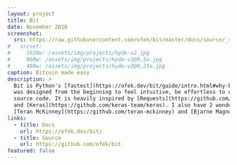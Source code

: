 ```yaml
---
layout: project
title: Bit
date: November 2016
screenshot:
  src: https://raw.githubusercontent.com/ofek/bit/master/docs/source/_static/bit.png
#   srcset:
#     1920w: /assets/img/projects/hyde-v2.jpg
#     960w: /assets/img/projects/hyde-v2@0,5x.jpg
#     480w: /assets/img/projects/hyde-v2@0,25x.jpg
caption: Bitcoin made easy
description: >
  Bit is Python's [fastest](https://ofek.dev/bit/guide/intro.html#why-bit) Bitcoin library and
  was designed from the beginning to feel intuitive, be effortless to use, and have readable
  source code. It is heavily inspired by [Requests](https://github.com/kennethreitz/requests)
  and [Keras](https://github.com/keras-team/keras). I also have 2 wonderful co-maintainers:
  [Teran McKinney](https://github.com/teran-mckinney) and [Bjarne Magnussen](https://github.com/bjarnemagnussen).
links:
  - title: Docs
    url: https://ofek.dev/bit/
  - title: Source
    url: https://github.com/ofek/bit
featured: false
---
```

